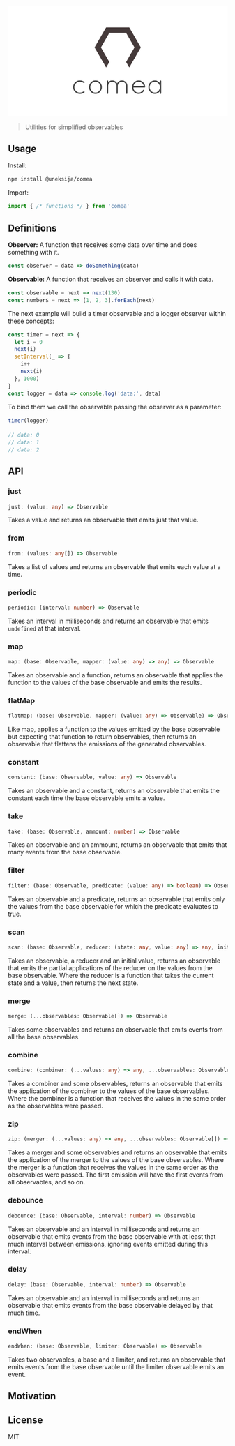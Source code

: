 <p align="center">
  <img src="logo.png" alt="comea logo">
</p>

> Utilities for simplified observables

## Usage
Install:
```sh
npm install @uneksija/comea
```
Import:
```js
import { /* functions */ } from 'comea'
```

## Definitions
**Observer:** A function that receives some data over time and does something with it.
```js
const observer = data => doSomething(data)
```

**Observable:** A function that receives an observer and calls it with data.
```js
const observable = next => next(130)
const number$ = next => [1, 2, 3].forEach(next)
```

The next example will build a timer observable and a logger observer within these concepts:

```js
const timer = next => {
  let i = 0
  next(i)
  setInterval(_ => {
    i++
    next(i)
  }, 1000)
}
const logger = data => console.log('data:', data)
```

To bind them we call the observable passing the observer as a parameter:
```js
timer(logger)

// data: 0
// data: 1
// data: 2
```

## API

### just
```ts
just: (value: any) => Observable
```
Takes a value and returns an observable that emits just that value.

### from
```ts
from: (values: any[]) => Observable
```
Takes a list of values and returns an observable that emits each value at a time.

### periodic
```ts
periodic: (interval: number) => Observable
```
Takes an interval in milliseconds and returns an observable that emits `undefined` at that interval.

### map
```ts
map: (base: Observable, mapper: (value: any) => any) => Observable
```
Takes an observable and a function, returns an observable that applies the function to the values of the base observable and emits the results.

### flatMap
```ts
flatMap: (base: Observable, mapper: (value: any) => Observable) => Observable
```
Like map, applies a function to the values emitted by the base observable but expecting that function to return observables, then returns an observable that flattens the emissions of the generated observables.

### constant
```ts
constant: (base: Observable, value: any) => Observable
```
Takes an observable and a constant, returns an observable that emits the constant each time the base observable emits a value.

### take
```ts
take: (base: Observable, ammount: number) => Observable
```
Takes an observable and an ammount, returns an observable that emits that many events from the base observable.

### filter
```ts
filter: (base: Observable, predicate: (value: any) => boolean) => Observable
```
Takes an observable and a predicate, returns an observable that emits only the values from the base observable for which the predicate evaluates to true.

### scan
```ts
scan: (base: Observable, reducer: (state: any, value: any) => any, initial: any) => Observable
```
Takes an observable, a reducer and an initial value, returns an observable that emits the partial applications of the reducer on the values from the base observable. Where the reducer is a function that takes the current state and a value, then returns the next state.

### merge
```ts
merge: (...observables: Observable[]) => Observable
```
Takes some observables and returns an observable that emits events from all the base observables.

### combine
```ts
combine: (combiner: (...values: any) => any, ...observables: Observable[]) => Observable
```
Takes a combiner and some observables, returns an observable that emits the application of the combiner to the values of the base observables. Where the combiner is a function that receives the values in the same order as the observables were passed.

### zip
```ts
zip: (merger: (...values: any) => any, ...observables: Observable[]) => Observable
```
Takes a merger and some observables and returns an observable that emits the application of the merger to the values of the base observables. Where the merger is a function that receives the values in the same order as the observables were passed. The first emission will have the first events from all observables, and so on.

### debounce
```ts
debounce: (base: Observable, interval: number) => Observable
```
Takes an observable and an interval in milliseconds and returns an observable that emits events from the base observable with at least that much interval between emissions, ignoring events emitted during this interval.

### delay
```ts
delay: (base: Observable, interval: number) => Observable
```
Takes an observable and an interval in milliseconds and returns an observable that emits events from the base observable delayed by that much time.

### endWhen
```ts
endWhen: (base: Observable, limiter: Observable) => Observable
```
Takes two observables, a base and a limiter, and returns an observable that emits events from the base observable until the limiter observable emits an event.

## Motivation

## License

MIT
